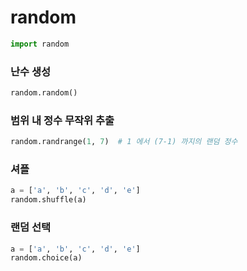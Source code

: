 # random

```python
import random
```

### 난수 생성

```python
random.random()
```

### 범위 내 정수 무작위 추출

```python
random.randrange(1, 7)	# 1 에서 (7-1) 까지의 랜덤 정수
```

### 셔플

```python
a = ['a', 'b', 'c', 'd', 'e']
random.shuffle(a)
```

### 랜덤 선택

```python
a = ['a', 'b', 'c', 'd', 'e']
random.choice(a)
```


